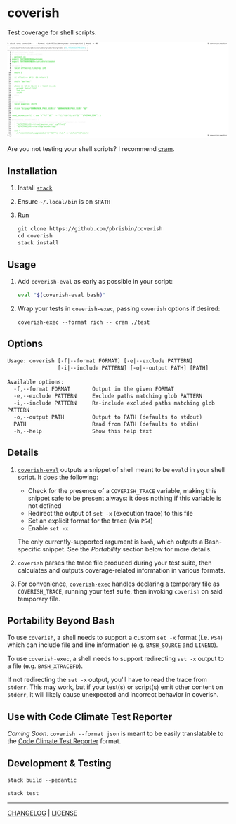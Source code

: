 # coverish

Test coverage for shell scripts.

![](./files/rich.png)

Are you not testing your shell scripts? I recommend [cram](https://bitheap.org/cram/).

## Installation

1. Install [`stack`](https://docs.haskellstack.org/en/stable/README/)
1. Ensure `~/.local/bin` is on `$PATH`
1. Run

   ```console
   git clone https://github.com/pbrisbin/coverish
   cd coverish
   stack install
   ```

## Usage

1. Add `coverish-eval` as early as possible in your script:

   ```bash
   eval "$(coverish-eval bash)"
   ```

1. Wrap your tests in `coverish-exec`, passing `coverish` options if desired:

   ```console
   coverish-exec --format rich -- cram ./test
   ```

## Options

```console
Usage: coverish [-f|--format FORMAT] [-e|--exclude PATTERN]
                [-i|--include PATTERN] [-o|--output PATH] [PATH]

Available options:
  -f,--format FORMAT       Output in the given FORMAT
  -e,--exclude PATTERN     Exclude paths matching glob PATTERN
  -i,--include PATTERN     Re-include excluded paths matching glob PATTERN
  -o,--output PATH         Output to PATH (defaults to stdout)
  PATH                     Read from PATH (defaults to stdin)
  -h,--help                Show this help text
```

## Details

1. [`coverish-eval`](./app/Eval.hs) outputs a snippet of shell meant to be
   `eval`d in your shell script. It does the following:

   - Check for the presence of a `COVERISH_TRACE` variable, making this snippet
     safe to be present always: it does nothing if this variable is not defined
   - Redirect the output of `set -x` (execution trace) to this file
   - Set an explicit format for the trace (via `PS4`)
   - Enable `set -x`

   The only currently-supported argument is `bash`, which outputs a
   Bash-specific snippet. See the *Portability* section below for more details.

1. `coverish` parses the trace file produced during your test suite, then
   calculates and outputs coverage-related information in various formats.

1. For convenience, [`coverish-exec`](./app/Exec.hs) handles declaring a
   temporary file as `COVERISH_TRACE`, running your test suite, then invoking
   `coverish` on said temporary file.

## Portability Beyond Bash

To use `coverish`, a shell needs to support a custom `set -x` format (i.e. `PS4`)
which can include file and line information (e.g. `BASH_SOURCE` and `LINENO`).

To use `coverish-exec`, a shell needs to support redirecting `set -x` output to
a file (e.g. `BASH_XTRACEFD`).

If not redirecting the `set -x` output, you'll have to read the trace from
`stderr`. This may work, but if your test(s) or script(s) emit other content on
`stderr`, it will likely cause unexpected and incorrect behavior in coverish.

## Use with Code Climate Test Reporter

*Coming Soon*. `coverish --format json` is meant to be easily translatable to
the [Code Climate Test Reporter][test-reporter] format.

[test-reporter]: https://github.com/codeclimate/test-reporter

## Development & Testing

```console
stack build --pedantic
```

```console
stack test
```

---

[CHANGELOG](./CHANGELOG.md) | [LICENSE](./LICENSE)

